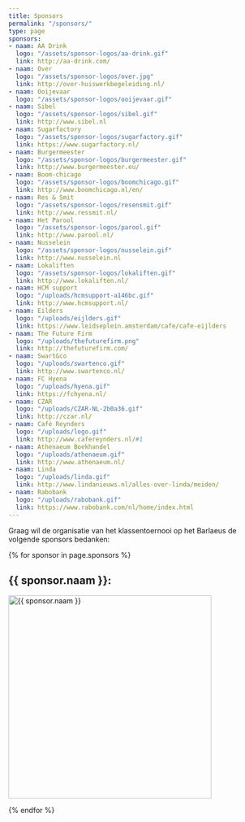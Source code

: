 ```yaml
---
title: Sponsors
permalink: "/sponsors/"
type: page
sponsors:
- naam: AA Drink
  logo: "/assets/sponsor-logos/aa-drink.gif"
  link: http://aa-drink.com/
- naam: Over
  logo: "/assets/sponsor-logos/over.jpg"
  link: http://over-huiswerkbegeleiding.nl/
- naam: Ooijevaar
  logo: "/assets/sponsor-logos/ooijevaar.gif"
- naam: Sibel
  logo: "/assets/sponsor-logos/sibel.gif"
  link: http://www.sibel.nl
- naam: Sugarfactory
  logo: "/assets/sponsor-logos/sugarfactory.gif"
  link: https://www.sugarfactory.nl/
- naam: Burgermeester
  logo: "/assets/sponsor-logos/burgermeester.gif"
  link: http://www.burgermeester.eu/
- naam: Boom-chicago
  logo: "/assets/sponsor-logos/boomchicago.gif"
  link: http://www.boomchicago.nl/en/
- naam: Res & Smit
  logo: "/assets/sponsor-logos/resensmit.gif"
  link: http://www.ressmit.nl/
- naam: Het Parool
  logo: "/assets/sponsor-logos/parool.gif"
  link: http://www.parool.nl/
- naam: Nusselein
  logo: "/assets/sponsor-logos/nusselein.gif"
  link: http://www.nusselein.nl
- naam: Lokaliften
  logo: "/assets/sponsor-logos/lokaliften.gif"
  link: http://www.lokaliften.nl/
- naam: HCM support
  logo: "/uploads/hcmsupport-a146bc.gif"
  link: http://www.hcmsupport.nl/
- naam: Eilders
  logo: "/uploads/eijlders.gif"
  link: https://www.leidseplein.amsterdam/cafe/cafe-eijlders
- naam: The Future Firm
  logo: "/uploads/thefuturefirm.png"
  link: http://thefuturefirm.com/
- naam: Swart&co
  logo: "/uploads/swartenco.gif"
  link: http://www.swartenco.nl/
- naam: FC Hyena
  logo: "/uploads/hyena.gif"
  link: https://fchyena.nl/
- naam: CZAR
  logo: "/uploads/CZAR-NL-2b0a36.gif"
  link: http://czar.nl/
- naam: Café Reynders
  logo: "/uploads/logo.gif"
  link: http://www.cafereynders.nl/#1
- naam: Athenaeum Boekhandel
  logo: "/uploads/athenaeum.gif"
  link: http://www.athenaeum.nl/
- naam: Linda
  logo: "/uploads/linda.gif"
  link: http://www.lindanieuws.nl/alles-over-linda/meiden/
- naam: Rabobank
  logo: "/uploads/rabobank.gif"
  link: https://www.rabobank.com/nl/home/index.html
---
```


<p>
    Graag wil de organisatie van het klassentoernooi op het Barlaeus de volgende sponsors bedanken:
</p>

<div class="kolommen">
{% for sponsor in page.sponsors %}
<div class="blok">
<p>
<h2>{{ sponsor.naam }}:</h2>
<a {% if sponsor.link %}href="{{sponsor.link}}"{% endif %}>
<img width="400px" src="{{ sponsor.logo }}" alt="{{ sponsor.naam }}">
</a>
</p>
</div>
{% endfor %}
</div>
